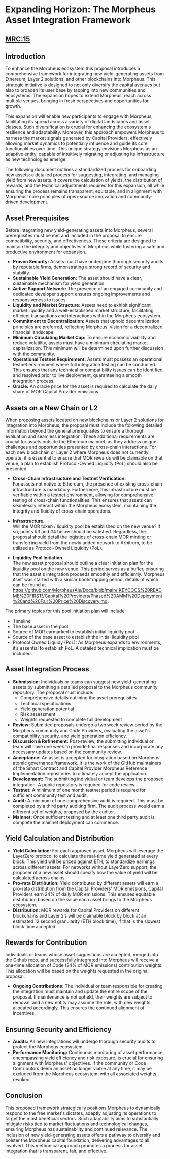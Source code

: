 # Expanding Horizon: The Morpheus Asset Integration Framework 
## [MRC:15](https://github.com/MorpheusAIs/MRC/blob/main/IMPLEMENTED/MRC15.md)

## Introduction
To enhance the Morpheus ecosystem this proposal introduces a comprehensive framework for integrating new yield-generating assets from Ethereum, Layer 2 solutions, and other blockchains into Morpheus. This strategic initiative is designed to not only diversify the capital avenues but also to broaden its user base by tapping into new communities and ecosystems. The expansion hopes to extend Morpheus’ reach across multiple venues, bringing in fresh perspectives and opportunities for growth.

This expansion will enable new participants to engage with Morpheus, facilitating its spread across a variety of digital landscapes and asset classes. Such diversification is crucial for enhancing the ecosystem's resilience and adaptability. Moreover, this approach empowers Morpheus to harness the market signals generated by Capital Providers, effectively allowing market dynamics to potentially influence and guide its core functionalities over time. This unique strategy envisions Morpheus as an adaptive entity, capable of intuitively migrating or adjusting its infrastructure as new technologies emerge.

The following document outlines a standardized process for onboarding new assets: a detailed process for suggesting, integrating, and managing yield from new assets. It covers the calculation of yields, the distribution of rewards, and the technical adjustments required for this expansion, all while ensuring the process remains transparent, equitable, and in alignment with Morpheus' core principles of open-source innovation and community-driven development.

## Asset Prerequisites
Before integrating new yield-generating assets into Morpheus, several prerequisites must be met and included in the proposal to ensure compatibility, security, and effectiveness. These criteria are designed to maintain the integrity and objectives of Morpheus while fostering a safe and productive environment for expansion.

- **Proven Security:** Assets must have undergone thorough security audits by reputable firms, demonstrating a strong record of security and stability.
- **Sustainable Yield Generation:** The asset should have a clear, sustainable mechanism for yield generation.
- **Active Support Network:** The presence of an engaged community and dedicated developer support ensures ongoing improvements and responsiveness to issues.
- **Liquidity and Market Structure**: Assets need to exhibit significant market liquidity and a well-established market structure, facilitating efficient transactions and interactions within the Morpheus ecosystem.
- **Commitment to Decentralization**: Assets that uphold decentralization principles are preferred, reflecting Morpheus' vision for a decentralized financial landscape.
- **Minimum Circulating Market Cap:** To ensure economic viability and reduce volatility, assets must have a minimum circulating market capitalization. This minimum will be determined upon further discussion with the community.
- **Operational Testnet Requirement:** Assets must possess an operational testnet environment where full integration testing can be conducted. This ensures that any technical or compatibility issues can be identified and resolved prior to live deployment, guaranteeing a smooth integration process.
- **Oracle:** An oracle price for the asset is required to calculate the daily share of MOR Capital Provider emissions.

## Assets on a New Chain or L2
When proposing assets located on new blockchains or Layer 2 solutions for integration into Morpheus, the proposal must include the following detailed information beyond the general prerequisites to ensure a thorough evaluation and seamless integration. These additional requirements are crucial for assets outside the Ethereum mainnet, as they address unique challenges and opportunities presented by cross-chain interactions. For each new blockchain or Layer 2 where Morpheus does not currently operate, it is essential to ensure that MOR rewards will be claimable on that venue, a plan to establish Protocol-Owned Liquidity (PoL) should also be presented.

- **Cross-Chain Infrastructure and Testnet Verification.**  
For assets not native to Ethereum, the presence of existing cross-chain infrastructure is mandatory. Furthermore, this infrastructure must be verifiable within a testnet environment, allowing for comprehensive testing of cross-chain functionalities. This ensures that assets can seamlessly interact within the Morpheus ecosystem, maintaining the integrity and fluidity of cross-chain operations.

- **Infrastructure.**  
Will the MOR token / liquidity pool be established on the new venue? If so, points #3 and #4 below should be satisfied. Regardless, the proposal should detail the logistics of cross-chain MOR minting or transferring yield from the newly added network to Arbitrum, to be utilized as Protocol-Owned Liquidity (PoL).

- **Liquidity Pool Initiation.**  
The new asset proposal should outline a clear initiation plan for the liquidity pool on the new venue. This period serves as a buffer, ensuring that the asset's integration proceeds smoothly and efficiently. Morpheus itself was started with a similar bootstrapping period, details of which can be found at https://github.com/MorpheusAIs/Docs/blob/main/!KEYDOCS%20README%20FIRST!/Capital%20Providers/Phased%20AMM%20Deployment%20and%20Fair%20Price%20Discovery.md. 

The primary topics for this pool initiation plan will include:  
- Timeline
- The base asset in the pool
- Source of MOR earmarked to establish initial liquidity pool
- Source of the base asset to establish the initial liquidity pool
- Protocol Owned Liquidy (PoL): As Morpheus expands to environments, it’s essential to establish PoL. A detailed technical implication must be included.

## Asset Integration Process
- **Submission:** Individuals or teams can suggest new yield-generating assets by submitting a detailed proposal to the Morpheus community repository. The proposal must include:
    - Comprehensive details outlining the asset prerequisites
    - Technical specifications
    - Yield generation potential
    - Risk assessment
    - Weights requested to complete full development
- **Review:** Submitted proposals undergo a two week review period by the Morpheus community and Code Providers, evaluating the asset's compatibility, security, and yield generation efficiency.
- **Discussion & Refinement:** Post-review, the submitting individual or team will have one week to provide final responses and incorporate any necessary updates based on the community review.
- **Acceptance:** An asset is accepted for integration based on Morpheus’ atomic governance framework. It is the work of the GitHub maintainers of the Smart Contract and Capital Provider Morpheus Reference Implementation repositories to ultimately accept the application.
- **Development:** The submitting individual or team develops the proposed integration. A public repository is required for code review.
- **Testnet:** A minimum of one month testnet period is required for sufficient community test and audit.
- **Audit:** A minimum of one comprehensive audit is required. This must be completed by a third party auditing firm. The audit process would earn a different set of weights, proposed by the auditor.
- **Mainnet:** Once sufficient testing and at least one third party audit is complete the mainnet deployment can commence.

## Yield Calculation and Distribution
- **Yield Calculation:** For each approved asset, Morpheus will leverage the LayerZero protocol to calculate the real-time yield generated at every block. This yield will be priced against ETH, to standardize earnings across different assets. For networks without LayerZero support, the proposer of a new asset should specify how the value of yield will be calculated across chains.
- **Pro-rata Distribution:** Yield contributed by different assets will earn a pro-rata distribution from the Capital Providers' MOR emissions, Capital Providers earn 24% of daily MOR emissions. This ensures equitable distribution based on the value each asset brings to the Morpheus ecosystem.
- **Distribution:** MOR rewards for Capital Providers on different blockchains and Layer 2’s will be claimable block by block at an estimated 12 second granularity (ETH block time), if that is the slowest block time accepted.

## Rewards for Contribution
Individuals or teams whose asset suggestions are accepted, merged into the Github repo, and successfully integrated into Morpheus will receive a one-time allocation of Code (24% of MOR emissions) contribution weights. This allocation will be based on the weights requested in the original proposal.
- **Ongoing Contributions:** The individual or team responsible for creating the integration must maintain and update the entire scope of the proposal. If maintenance is not upheld, their weights are subject to removal, and a new entity may assume the role, with new weights allocated accordingly. This ensures the continued alignment of incentives.

## Ensuring Security and Efficiency
- **Audits:** All new integrations will undergo thorough security audits to protect the Morpheus ecosystem.
- **Performance Monitoring:** Continuous monitoring of asset performance, encompassing yield efficiency and risk exposure, is crucial for ensuring alignment with Morpheus' objectives. If the community or Code Contributors deem an asset no longer viable at any time, it may be excluded from the Morpheus ecosystem, with all associated weights revoked.

## Conclusion
This proposed framework strategically positions Morpheus to dynamically respond to the free market's dictates, adeptly adjusting its operations to target the most beneficial sectors. Such adaptability aims to substantially mitigate risks tied to market fluctuations and technological changes, ensuring Morpheus has sustainability and continued relevance. The inclusion of new yield-generating assets offers a pathway to diversify and bolster the Morpheus capital foundation, delivering advantages to all involved. This methodical approach promotes a process for asset integration that is transparent, fair, and effective.
